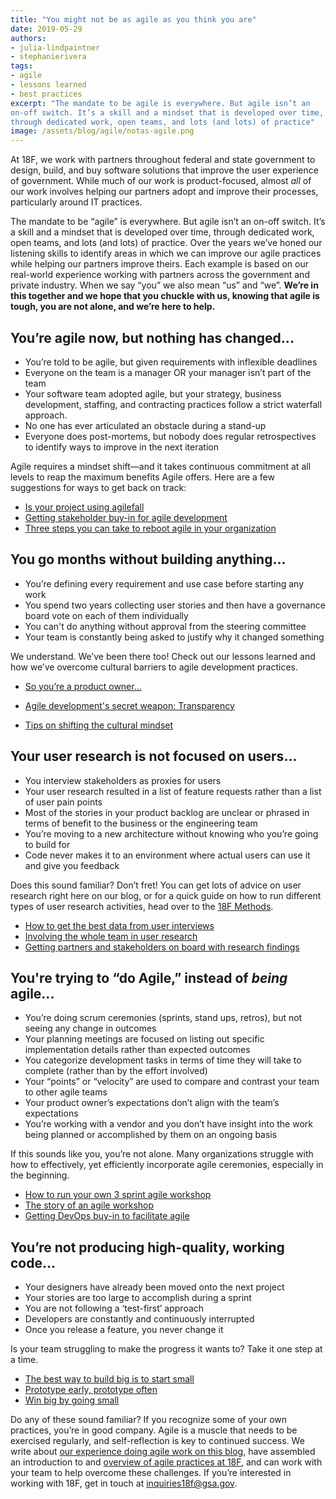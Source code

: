 ```yaml
---
title: "You might not be as agile as you think you are"
date: 2019-05-29
authors:
- julia-lindpaintner
- stephanierivera
tags:
- agile
- lessons learned
- best practices
excerpt: "The mandate to be agile is everywhere. But agile isn’t an
on-off switch. It’s a skill and a mindset that is developed over time,
through dedicated work, open teams, and lots (and lots) of practice"
image: /assets/blog/agile/notas-agile.png
---
```


At 18F, we work with partners throughout federal and state government to
design, build, and buy software solutions that improve the user
experience of government. While much of our work is product-focused,
almost *all* of our work involves helping our partners adopt and improve
their processes, particularly around IT practices.

The mandate to be “agile” is everywhere. But agile isn’t an on-off
switch. It’s a skill and a mindset that is developed over time, through
dedicated work, open teams, and lots (and lots) of practice. Over the
years we’ve honed our listening skills to identify areas in which we can
improve our agile practices while helping our partners improve theirs.
Each example is based on our real-world experience working with partners
across the government and private industry. When we say “you” we also
mean “us” and “we”. **We’re in this together and we hope that you
chuckle with us, knowing that agile is tough, you are not alone, and
we’re here to help.**

## You’re agile now, but nothing has changed...

-   You’re told to be agile, but given requirements with inflexible deadlines
-   Everyone on the team is a manager OR your manager isn’t part of the team
-   Your software team adopted agile, but your strategy, business development, staffing, and contracting practices follow a strict waterfall approach.
-   No one has ever articulated an obstacle during a stand-up
-   Everyone does post-mortems, but nobody does regular retrospectives to identify ways to improve in the next iteration

Agile requires a mindset shift—and it takes continuous commitment at all
levels to reap the maximum benefits Agile offers. Here are a few
suggestions for ways to get back on track:

-   [Is your project using agilefall](https://18f.gsa.gov/2015/12/29/is-your-project-using-agilefall/)
-   [Getting stakeholder buy-in for agile development](https://18f.gsa.gov/2017/12/14/getting-stakeholder-buy-in-for-agile-development/)
-   [Three steps you can take to reboot agile in your organization](https://18f.gsa.gov/2016/10/25/three-small-steps-you-can-take-to-reboot-agile-in-your-organization/)

## You go months without building anything...

-   You’re defining every requirement and use case before starting any work
-   You spend two years collecting user stories and then have a governance board vote on each of them individually
-   You can't do anything without approval from the steering committee
-   Your team is constantly being asked to justify why it changed something

We understand. We’ve been there too! Check out our lessons learned and
how we’ve overcome cultural barriers to agile development practices.

-   [So you’re a product owner…](https://18f.gsa.gov/2018/04/17/so-youre-a-product-owner/)
-   [Agile development's secret weapon: Transparency](https://18f.gsa.gov/2015/04/24/agile-developments-secret-weapon-transparency/)

-   [Tips on shifting the cultural mindset](https://18f.gsa.gov/2018/06/14/ask-18f-how-to-shift-the-cultural-mindset-of-my-organization/)

## Your user research is not focused on users...

-   You interview stakeholders as proxies for users
-   Your user research resulted in a list of feature requests rather than a list of user pain points
-   Most of the stories in your product backlog are unclear or phrased in terms of benefit to the business or the engineering team
-   You’re moving to a new architecture without knowing who you’re going to build for
-   Code never makes it to an environment where actual users can use it and give you feedback

Does this sound familiar? Don’t fret! You can get lots of advice on user
research right here on our blog, or for a quick guide on how to run
different types of user research activities, head over to the [18F Methods](https://methods.18f.gov/).

-   [How to get the best data from user interviews](https://18f.gsa.gov/2016/02/09/tips-for-capturing-the-best-data-from-user-interviews/)
-   [Involving the whole team in user research](https://18f.gsa.gov/2016/08/16/what-happens-when-the-whole-team-joins-user-interviews/)
-   [Getting partners and stakeholders on board with research findings](https://18f.gsa.gov/2018/02/06/getting-partners-on-board-with-research-findings/)

## You're trying to “do Agile,” instead of *being* agile...

-   You’re doing scrum ceremonies (sprints, stand ups, retros), but not seeing any change in outcomes
-   Your planning meetings are focused on listing out specific implementation details rather than expected outcomes
-   You categorize development tasks in terms of time they will take to complete (rather than by the effort involved)
-   Your “points” or “velocity” are used to compare and contrast your team to other agile teams
-   Your product owner’s expectations don’t align with the team’s expectations
-   You’re working with a vendor and you don’t have insight into the work being planned or accomplished by them on an ongoing basis

If this sounds like you, you’re not alone. Many organizations struggle
with how to effectively, yet efficiently incorporate agile ceremonies,
especially in the beginning.

-   [How to run your own 3 sprint agile workshop](https://18f.gsa.gov/2014/10/21/how-to-run-your-own-3-sprint-agile-workshop/)
-   [The story of an agile workshop](https://18f.gsa.gov/2015/02/11/a-story-of-an-agile-workshop/)
-   [Getting DevOps buy-in to facilitate agile](https://18f.gsa.gov/2018/01/25/getting-devops-buy-in/)

## You’re not producing high-quality, working code...

-   Your designers have already been moved onto the next project
-   Your stories are too large to accomplish during a sprint
-   You are not following a ‘test-first’ approach
-   Developers are constantly and continuously interrupted
-   Once you release a feature, you never change it

Is your team struggling to make the progress it wants to? Take it one
step at a time.

-   [The best way to build big is to start small](https://18f.gsa.gov/2017/01/11/the-best-way-to-build-big-is-to-start-small/)
-   [Prototype early, prototype often](https://18f.gsa.gov/2016/06/14/prototype-early-prototype-often-lesson-from-the-data-act/)
-   [Win big by going small](https://18f.gsa.gov/2018/03/13/win-big-by-going-small/)

Do any of these sound familiar? If you recognize some of your own
practices, you’re in good company. Agile is a muscle that needs to be
exercised regularly, and self-reflection is key to continued success. We
write about [our experience doing agile work on this blog](https://18f.gsa.gov/tags/agile/), have assembled an introduction
to and [overview of agile practices at 18F](https://agile.18f.gov/agile-fundamentals/), and can work with your team to help overcome these challenges. If you’re interested in working with 18F, get in touch at
[inquiries18f@gsa.gov](mailto:inquries18f@gsa.gov).
